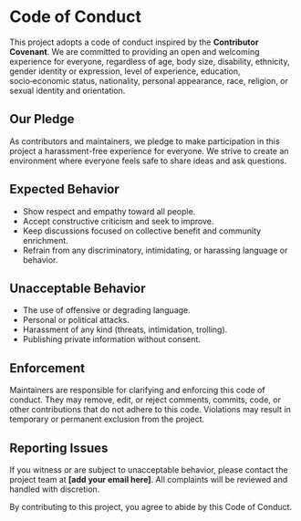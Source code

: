 # Code of Conduct

This project adopts a code of conduct inspired by the **Contributor Covenant**. We are committed to providing an open and welcoming experience for everyone, regardless of age, body size, disability, ethnicity, gender identity or expression, level of experience, education, socio‑economic status, nationality, personal appearance, race, religion, or sexual identity and orientation.

## Our Pledge

As contributors and maintainers, we pledge to make participation in this project a harassment-free experience for everyone. We strive to create an environment where everyone feels safe to share ideas and ask questions.

## Expected Behavior

* Show respect and empathy toward all people.
* Accept constructive criticism and seek to improve.
* Keep discussions focused on collective benefit and community enrichment.
* Refrain from any discriminatory, intimidating, or harassing language or behavior.

## Unacceptable Behavior

* The use of offensive or degrading language.
* Personal or political attacks.
* Harassment of any kind (threats, intimidation, trolling).
* Publishing private information without consent.

## Enforcement

Maintainers are responsible for clarifying and enforcing this code of conduct. They may remove, edit, or reject comments, commits, code, or other contributions that do not adhere to this code. Violations may result in temporary or permanent exclusion from the project.

## Reporting Issues

If you witness or are subject to unacceptable behavior, please contact the project team at **[add your email here]**. All complaints will be reviewed and handled with discretion.

By contributing to this project, you agree to abide by this Code of Conduct.
